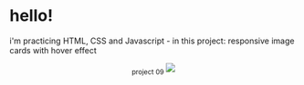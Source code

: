 # hello!

i'm practicing HTML, CSS and Javascript - in this project: responsive image cards with hover effect

<p align="center"> 
    <sub> project 09 </sub>
    <img src= "./img/gt-hover-effect.gif" />
</p>
